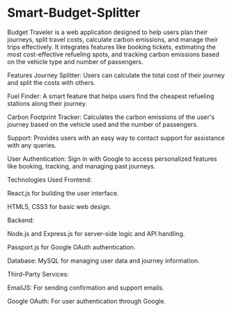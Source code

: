 # Smart-Budget-Splitter

Budget Traveler is a web application designed to help users plan their journeys, split travel costs, calculate carbon emissions, and manage their trips effectively. It integrates features like booking tickets, estimating the most cost-effective refueling spots, and tracking carbon emissions based on the vehicle type and number of passengers.

Features
Journey Splitter: Users can calculate the total cost of their journey and split the costs with others.

Fuel Finder: A smart feature that helps users find the cheapest refueling stations along their journey.

Carbon Footprint Tracker: Calculates the carbon emissions of the user's journey based on the vehicle used and the number of passengers.

Support: Provides users with an easy way to contact support for assistance with any queries.

User Authentication: Sign in with Google to access personalized features like booking, tracking, and managing past journeys.

Technologies Used
Frontend:

React.js for building the user interface.

HTML5, CSS3 for basic web design.

Backend:

Node.js and Express.js for server-side logic and API handling.

Passport.js for Google OAuth authentication.

Database: MySQL for managing user data and journey information.

Third-Party Services:

EmailJS: For sending confirmation and support emails.

Google OAuth: For user authentication through Google.
